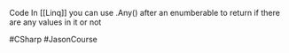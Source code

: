 Code In [[Linq]] you can use .Any() after an enumberable to return if there are any values in it or not

#CSharp #JasonCourse 
